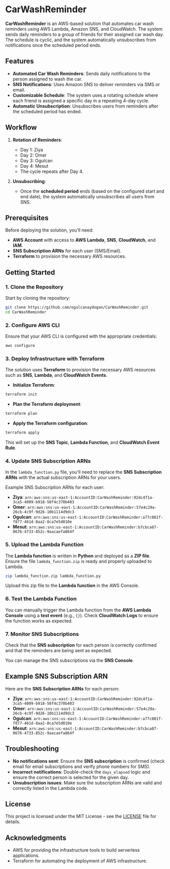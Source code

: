 
# CarWashReminder

**CarWashReminder** is an AWS-based solution that automates car wash reminders using AWS Lambda, Amazon SNS, and CloudWatch. The system sends daily reminders to a group of friends for their assigned car wash day. The schedule is cyclic, and the system automatically unsubscribes from notifications once the scheduled period ends.

## Features

- **Automated Car Wash Reminders**: Sends daily notifications to the person assigned to wash the car.
- **SNS Notifications**: Uses Amazon SNS to deliver reminders via SMS or email.
- **Customizable Schedule**: The system uses a rotating schedule where each friend is assigned a specific day in a repeating 4-day cycle.
- **Automatic Unsubscription**: Unsubscribes users from reminders after the scheduled period has ended.

## Workflow

1. **Rotation of Reminders**:
   - Day 1: Ziya
   - Day 2: Omer
   - Day 3: Ogulcan
   - Day 4: Mesut
   - The cycle repeats after Day 4.
   
2. **Unsubscribing**:
   - Once the **scheduled period** ends (based on the configured start and end date), the system automatically unsubscribes all users from SNS.

## Prerequisites

Before deploying the solution, you’ll need:

- **AWS Account** with access to **AWS Lambda**, **SNS**, **CloudWatch**, and **IAM**.
- **SNS Subscription ARNs** for each user (SMS/Email).
- **Terraform** to provision the necessary AWS resources.

## Getting Started

### 1. Clone the Repository

Start by cloning the repository:

```bash
git clone https://github.com/ogulcanaydogan/CarWashReminder.git
cd CarWashReminder
```

### 2. Configure AWS CLI

Ensure that your AWS CLI is configured with the appropriate credentials:

```bash
aws configure
```

### 3. Deploy Infrastructure with Terraform

The solution uses **Terraform** to provision the necessary AWS resources such as **SNS**, **Lambda**, and **CloudWatch Events**.

- **Initialize Terraform**:

```bash
terraform init
```

- **Plan the Terraform deployment**:

```bash
terraform plan
```

- **Apply the Terraform configuration**:

```bash
terraform apply
```

This will set up the **SNS Topic**, **Lambda Function**, and **CloudWatch Event Rule**.

### 4. Update SNS Subscription ARNs

In the `lambda_function.py` file, you'll need to replace the **SNS Subscription ARNs** with the actual subscription ARNs for your users.

Example SNS Subscription ARNs for each user:
- **Ziya**: `arn:aws:sns:us-east-1:AccountID:CarWashReminder:92dc4f1a-3ca5-4009-b918-50f4c370b403`
- **Omer**: `arn:aws:sns:us-east-1:AccountID:CarWashReminder:57e4c29a-26cb-4c9f-9d26-10b1114d9dc3`
- **Ogulcan**: `arn:aws:sns:us-east-1:AccountID:CarWashReminder:a77c881f-f877-461d-8aa2-8ca7e5d010e`
- **Mesut**: `arn:aws:sns:us-east-1:AccountID:CarWashReminder:b7cbca87-0676-4733-852c-9aacaefa864f`

### 5. Upload the Lambda Function

The **Lambda function** is written in **Python** and deployed as a **ZIP file**. Ensure the file `lambda_function.zip` is ready and properly uploaded to Lambda.

```bash
zip lambda_function.zip lambda_function.py
```

Upload this zip file to the **Lambda function** in the AWS Console.

### 6. Test the Lambda Function

You can manually trigger the Lambda function from the **AWS Lambda Console** using a **test event** (e.g., `{}`). Check **CloudWatch Logs** to ensure the function works as expected.

### 7. Monitor SNS Subscriptions

Check that the **SNS subscription** for each person is correctly confirmed and that the reminders are being sent as expected.

You can manage the SNS subscriptions via the **SNS Console**.

## Example SNS Subscription ARN

Here are the **SNS Subscription ARNs** for each person:
- **Ziya**: `arn:aws:sns:us-east-1:AccountID:CarWashReminder:92dc4f1a-3ca5-4009-b918-50f4c370b403`
- **Omer**: `arn:aws:sns:us-east-1:AccountID:CarWashReminder:57e4c29a-26cb-4c9f-9d26-10b1114d9dc3`
- **Ogulcan**: `arn:aws:sns:us-east-1:AccountID:CarWashReminder:a77c881f-f877-461d-8aa2-8ca7e5d010e`
- **Mesut**: `arn:aws:sns:us-east-1:AccountID:CarWashReminder:b7cbca87-0676-4733-852c-9aacaefa864f`

## Troubleshooting

- **No notifications sent**: Ensure the **SNS subscription** is confirmed (check email for email subscriptions and verify phone numbers for SMS).
- **Incorrect notifications**: Double-check the `days_elapsed` logic and ensure the correct person is selected for the given day.
- **Unsubscription issues**: Make sure the subscription ARNs are valid and correctly listed in the Lambda code.

## License

This project is licensed under the MIT License - see the [LICENSE](LICENSE) file for details.

## Acknowledgments

- AWS for providing the infrastructure tools to build serverless applications.
- Terraform for automating the deployment of AWS infrastructure.
